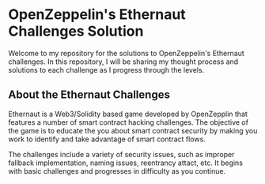 # OpenZeppelin's Ethernaut Challenges Solution
Welcome to my repository for the solutions to OpenZeppelin's Ethernaut challenges. In this repository, I will be sharing my thought process and solutions to each challenge as I progress through the levels.

## About the Ethernaut Challenges
Ethernaut is a Web3/Solidity based game developed by OpenZepplin that features a number of smart contract hacking challenges. The objective of the game is to educate the 
you about smart contract security by making you work to identify and take advantage of smart contract flows.

The challenges include a variety of security issues, such as improper fallback implementation, naming issues, reentrancy attact, etc.
It begins with basic challenges and progresses in difficulty as you continue.



